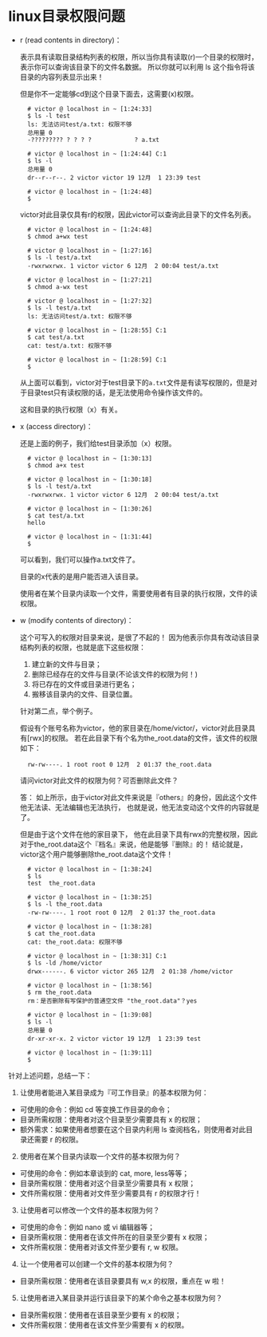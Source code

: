 # linux目录权限问题 #

- r (read contents in directory)：

	表示具有读取目录结构列表的权限，所以当你具有读取(r)一个目录的权限时，表示你可以查询该目录下的文件名数据。 所以你就可以利用 ls 这个指令将该目录的内容列表显示出来！
	
	但是你不一定能够cd到这个目录下面去，这需要(x)权限。
	
		# victor @ localhost in ~ [1:24:33] 
		$ ls -l test 
		ls: 无法访问test/a.txt: 权限不够
		总用量 0
		-????????? ? ? ? ?            ? a.txt
		
		# victor @ localhost in ~ [1:24:44] C:1
		$ ls -l
		总用量 0
		dr--r--r--. 2 victor victor 19 12月  1 23:39 test
		
		# victor @ localhost in ~ [1:24:48] 
		$ 

	victor对此目录仅具有r的权限，因此victor可以查询此目录下的文件名列表。

		# victor @ localhost in ~ [1:24:48] 
		$ chmod a+wx test 
		
		# victor @ localhost in ~ [1:27:16] 
		$ ls -l test/a.txt 
		-rwxrwxrwx. 1 victor victor 6 12月  2 00:04 test/a.txt
		
		# victor @ localhost in ~ [1:27:21] 
		$ chmod a-wx test 
		
		# victor @ localhost in ~ [1:27:32] 
		$ ls -l test/a.txt
		ls: 无法访问test/a.txt: 权限不够
		
		# victor @ localhost in ~ [1:28:55] C:1
		$ cat test/a.txt 
		cat: test/a.txt: 权限不够
		
		# victor @ localhost in ~ [1:28:59] C:1
		$ 


	从上面可以看到，victor对于test目录下的`a.txt`文件是有读写权限的，但是对于目录test只有读权限的话，是无法使用命令操作该文件的。

	这和目录的执行权限（x）有关。

- x (access directory)：

	还是上面的例子，我们给test目录添加（x）权限。

		# victor @ localhost in ~ [1:30:13] 
		$ chmod a+x test 
		
		# victor @ localhost in ~ [1:30:18] 
		$ ls -l test/a.txt 
		-rwxrwxrwx. 1 victor victor 6 12月  2 00:04 test/a.txt
		
		# victor @ localhost in ~ [1:30:26] 
		$ cat test/a.txt 
		hello
		
		# victor @ localhost in ~ [1:31:44] 
		$ 
	
	可以看到，我们可以操作a.txt文件了。

	目录的x代表的是用户能否进入该目录。

	使用者在某个目录内读取一个文件，需要使用者有目录的执行权限，文件的读权限。

- w (modify contents of directory)：

	这个可写入的权限对目录来说，是很了不起的！ 因为他表示你具有改动该目录结构列表的权限，也就是底下这些权限：

	1. 建立新的文件与目录；
	2. 删除已经存在的文件与目录(不论该文件的权限为何！)
	3. 将已存在的文件或目录进行更名；
	4. 搬移该目录内的文件、目录位置。

	针对第二点，举个例子。

	假设有个账号名称为victor，他的家目录在/home/victor/，victor对此目录具有[rwx]的权限。 若在此目录下有个名为the_root.data的文件，该文件的权限如下：

		rw-rw----. 1 root root 0 12月  2 01:37 the_root.data

	请问victor对此文件的权限为何？可否删除此文件？

	答：
	如上所示，由于victor对此文件来说是『others』的身份，因此这个文件他无法读、无法编辑也无法执行， 也就是说，他无法变动这个文件的内容就是了。
 
	但是由于这个文件在他的家目录下， 他在此目录下具有rwx的完整权限，因此对于the_root.data这个『档名』来说，他是能够『删除』的！ 结论就是，victor这个用户能够删除the_root.data这个文件！

		# victor @ localhost in ~ [1:38:24] 
		$ ls
		test  the_root.data
		
		# victor @ localhost in ~ [1:38:25] 
		$ ls -l the_root.data 
		-rw-rw----. 1 root root 0 12月  2 01:37 the_root.data
		
		# victor @ localhost in ~ [1:38:28] 
		$ cat the_root.data 
		cat: the_root.data: 权限不够
		
		# victor @ localhost in ~ [1:38:31] C:1
		$ ls -ld /home/victor
		drwx------. 6 victor victor 265 12月  2 01:38 /home/victor
		
		# victor @ localhost in ~ [1:38:56] 
		$ rm the_root.data 
		rm：是否删除有写保护的普通空文件 "the_root.data"？yes
		
		# victor @ localhost in ~ [1:39:08] 
		$ ls -l
		总用量 0
		dr-xr-xr-x. 2 victor victor 19 12月  1 23:39 test
		
		# victor @ localhost in ~ [1:39:11] 
		$ 

针对上述问题，总结一下：

1. 让使用者能进入某目录成为『可工作目录』的基本权限为何：

 - 可使用的命令：例如 cd 等变换工作目录的命令；
 - 目录所需权限：使用者对这个目录至少需要具有 x 的权限；
 - 额外需求：如果使用者想要在这个目录内利用 ls 查阅档名，则使用者对此目录还需要 r 的权限。

2. 使用者在某个目录内读取一个文件的基本权限为何？

 - 可使用的命令：例如本章谈到的 cat, more, less等等；
 - 目录所需权限：使用者对这个目录至少需要具有 x 权限；
 - 文件所需权限：使用者对文件至少需要具有 r 的权限才行！

3. 让使用者可以修改一个文件的基本权限为何？

 - 可使用的命令：例如 nano 或 vi 编辑器等；
 - 目录所需权限：使用者在该文件所在的目录至少要有 x 权限；
 - 文件所需权限：使用者对该文件至少要有 r, w 权限。

4. 让一个使用者可以创建一个文件的基本权限为何？

 - 目录所需权限：使用者在该目录要具有 w,x 的权限，重点在 w 啦！

5. 让使用者进入某目录并运行该目录下的某个命令之基本权限为何？

 - 目录所需权限：使用者在该目录至少要有 x 的权限；
 - 文件所需权限：使用者在该文件至少需要有 x 的权限。